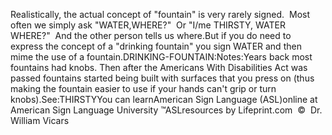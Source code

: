 Realistically, the actual concept 
  of "fountain" is very rarely signed.  Most often we simply ask "WATER,WHERE?"  Or "I/me THIRSTY, WATER WHERE?"  And the other person tells us where.But if you do need to express the concept of a "drinking fountain" you sign 
	WATER and then mime the use of a fountain.DRINKING-FOUNTAIN:Notes:Years back most fountains had knobs. Then after 
			the Americans With Disabilities Act was passed fountains started 
			being built with surfaces that you press on (thus making the 
			fountain easier to use if your hands can't grip or turn knobs).See:THIRSTYYou can learnAmerican Sign Language (ASL)online at American Sign Language University ™ASLresources by Lifeprint.com  ©  Dr. William Vicars